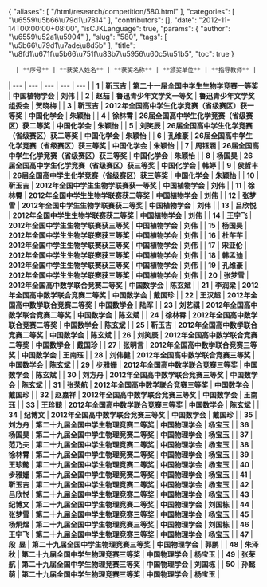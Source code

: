 {
    "aliases": [
        "/html/research/competition/580.html"
    ],
    "categories": [
        "\u6559\u5b66\u79d1\u7814"
    ],
    "contributors": [],
    "date": "2012-11-14T00:00:00+08:00",
    "isCJKLanguage": true,
    "params": {
        "author": "\u6559\u52a1\u5904"
    },
    "slug": "580",
    "tags": [
        "\u5b66\u79d1\u7ade\u8d5b"
    ],
    "title": "\u8fd1\u671f\u5b66\u751f\u83b7\u5956\u60c5\u51b5",
    "toc": true
}


      | **序号** | **获奖人姓名** | **获奖名称** | **颁奖单位** | **指导教师** |
| --- | --- | --- | --- | --- |
| **1** | **靳玉吉** | **第二十一届全国中学生生物学竞赛一等奖** | **中国植物学会** | **刘伟** |
| **2** | **赵喆** | **鲁迅青少年文学奖一等奖** | **鲁迅青少年文学奖组委会** | **贺晓梅** |
| **3** | **靳玉吉** | **2012年全国高中学生化学竞赛（省级赛区）获一等奖** | **中国化学会** | **朱颖怡** |
| **4** | **徐林霄** | **26届全国高中学生化学竞赛（省级赛区）获二等奖** | **中国化学会** | **朱颖怡** |
| **5** | **刘笑辰** | **26届全国高中学生化学竞赛（省级赛区）获二等奖** | **中国化学会** | **朱颖怡** |
| **6** | **孔维豪** | **26届全国高中学生化学竞赛（省级赛区）获三等奖** | **中国化学会** | **朱颖怡** |
| **7** | **周钰涵** | **26届全国高中学生化学竞赛（省级赛区）获三等奖** | **中国化学会** | **朱颖怡** |
| **8** | **杨国昊** | **26届全国高中学生化学竞赛（省级赛区）获三等奖** | **中国化学会** | **韩婷** |
| **9** | **侯哲丰** | **26届全国高中学生化学竞赛（省级赛区）获三等奖** | **中国化学会** | **朱颖怡** |
| **10** | **靳玉吉** | **2012年全国中学生生物学联赛获一等奖** | **中国植物学会** | **刘伟** |
| **11** | **徐林霄** | **2012年全国中学生生物学联赛获二等奖** | **中国植物学会** | **刘伟** |
| **12** | **张梦雪** | **2012年全国中学生生物学联赛获二等奖** | **中国植物学会** | **刘伟** |
| **13** | **吕欣悦** | **2012年全国中学生生物学联赛获二等奖** | **中国植物学会** | **刘伟** |
| **14** | **王宇飞** | **2012年全国中学生生物学联赛获三等奖** | **中国植物学会** | **刘伟** |
| **15** | **杨国昊** | **2012年全国中学生生物学联赛获三等奖** | **中国植物学会** | **刘伟** |
| **16** | **杜芊芊** | **2012年全国中学生生物学联赛获三等奖** | **中国植物学会** | **刘伟** |
| **17** | **宋亚伦** | **2012年全国中学生生物学联赛获三等奖** | **中国植物学会** | **刘伟** |
| **18** | **韩孟迪** | **2012年全国中学生生物学联赛获三等奖** | **中国植物学会** | **刘伟** |
| **19** | **孔维豪** | **2012年全国中学生生物学联赛获三等奖** | **中国植物学会** | **刘伟** |
| **20** | **张梦雪** | **2012年全国高中数学联合竞赛二等奖** | **中国数学会** | **陈玄斌** |
| **21** | **李润梁** | **2012年全国高中数学联合竞赛二等奖** | **中国数学会** | **戴国珍** |
| **22** | **王汉超** | **2012年全国高中数学联合竞赛二等奖** | **中国数学会** | **陆军** |
| **23** | **刘艺祺** | **2012年全国高中数学联合竞赛二等奖** | **中国数学会** | **陈玄斌** |
| **24** | **徐林霄** | **2012年全国高中数学联合竞赛二等奖** | **中国数学会** | **陈玄斌** |
| **25** | **靳玉吉** | **2012年全国高中数学联合竞赛二等奖** | **中国数学会** | **陈玄斌** |
| **26** | **刘笑辰** | **2012年全国高中数学联合竞赛二等奖** | **中国数学会** | **戴国珍** |
| **27** | **张明言** | **2012年全国高中数学联合竞赛三等奖** | **中国数学会** | **王南珏** |
| **28** | **刘伟健** | **2012年全国高中数学联合竞赛三等奖** | **中国数学会** | **陈玄斌** |
| **29** | **步雅姗** | **2012年全国高中数学联合竞赛三等奖** | **中国数学会** | **陈玄斌** |
| **30** | **刘方舟** | **2012年全国高中数学联合竞赛三等奖** | **中国数学会** | **陈玄斌** |
| **31** | **张荣航** | **2012年全国高中数学联合竞赛三等奖** | **中国数学会** | **戴国珍** |
| **32** | **赵嘉祥** | **2012年全国高中数学联合竞赛三等奖** | **中国数学会** | **王南珏** |
| **33** | **王珍懿** | **2012年全国高中数学联合竞赛三等奖** | **中国数学会** | **陈玄斌** |
| **34** | **纪博文** | **2012年全国高中数学联合竞赛三等奖** | **中国数学会** | **戴国珍** |
| **35** | **刘方舟** | **第二十九届全国中学生物理竞赛二等奖** | **中国物理学会** | **杨宝玉** |
| **36** | **杨国昊** | **第二十九届全国中学生物理竞赛二等奖** | **中国物理学会** | **杨宝玉** |
| **37** | **范乃夫** | **第二十九届全国中学生物理竞赛二等奖** | **中国物理学会** | **杨宝玉** |
| **38** | **徐林霄** | **第二十九届全国中学生物理竞赛二等奖** | **中国物理学会** | **杨宝玉** |
| **39** | **王珍懿** | **第二十九届全国中学生物理竞赛二等奖** | **中国物理学会** | **杨宝玉** |
| **40** | **步雅姗** | **第二十九届全国中学生物理竞赛二等奖** | **中国物理学会** | **杨宝玉** |
| **41** | **靳玉吉** | **第二十九届全国中学生物理竞赛二等奖** | **中国物理学会** | **杨宝玉** |
| **42** | **吕欣悦** | **第二十九届全国中学生物理竞赛二等奖** | **中国物理学会** | **杨宝玉** |
| **43** | **纪博文** | **第二十九届全国中学生物理竞赛二等奖** | **中国物理学会** | **刘国栋** |
| **44** | **张梦雪** | **第二十九届全国中学生物理竞赛三等奖** | **中国物理学会** | **杨宝玉** |
| **45** | **杨炯煜** | **第二十九届全国中学生物理竞赛三等奖** | **中国物理学会** | **刘国栋** |
| **46** | **王宇飞** | **第二十九届全国中学生物理竞赛三等奖** | **中国物理学会** | **杨宝玉** |
| **47** | **段  昱** | **第二十九届全国中学生物理竞赛三等奖** | **中国物理学会** | **郭鹏** |
| **48** | **朱泽秋** | **第二十九届全国中学生物理竞赛三等奖** | **中国物理学会** | **杨宝玉** |
| **49** | **张荣航** | **第二十九届全国中学生物理竞赛三等奖** | **中国物理学会** | **刘国栋** |
| **50** | **孙懿萌** | **第二十九届全国中学生物理竞赛三等奖** | **中国物理学会** | **杨宝玉** |

